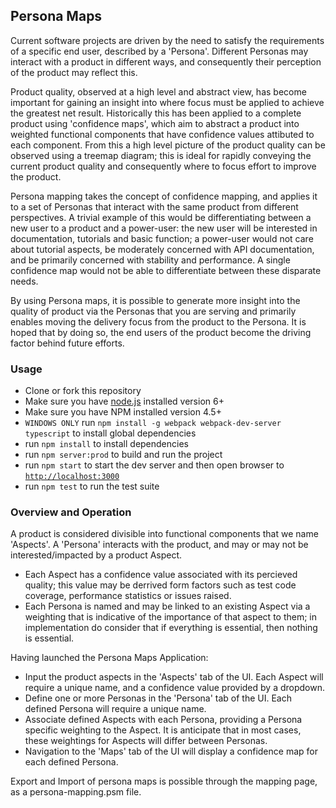 ## Persona Maps

Current software projects are driven by the need to satisfy the requirements of a specific end user, described by a 'Persona'. Different Personas may interact with a product in different ways, and consequently their perception of the product may reflect this.

Product quality, observed at a high level and abstract view, has become important for gaining an insight into where focus must be applied to achieve the greatest net result. Historically this has been applied to a complete product using 'confidence maps', which aim to abstract a product into weighted functional components that have confidence values attibuted to each component. From this a high level picture of the product quality can be observed using a treemap diagram; this is ideal for rapidly conveying the current product quality and consequently where to focus effort to improve the product. 

Persona mapping takes the concept of confidence mapping, and applies it to a set of Personas that interact with the same product from different perspectives. A trivial example of this would be differentiating between a new user to a product and a power-user: the new user will be interested in documentation, tutorials and basic function; a power-user would not care about tutorial aspects, be moderately concerned with API documentation, and be primarily concerned with stability and performance. A single confidence map would not be able to differentiate between these disparate needs.

By using Persona maps, it is possible to generate more insight into the quality of product via the Personas that you are serving and primarily enables moving the delivery focus from the product to the Persona. It is hoped that by doing so, the end users of the product become the driving factor behind future efforts.

### Usage
- Clone or fork this repository
- Make sure you have [node.js](https://nodejs.org/) installed version 6+
- Make sure you have NPM installed version 4.5+
- `WINDOWS ONLY` run `npm install -g webpack webpack-dev-server typescript` to install global dependencies
- run `npm install` to install dependencies
- run `npm server:prod` to build and run the project
- run `npm start` to start the dev server and then open browser to [`http://localhost:3000`](http://localhost:3000)
- run `npm test` to run the test suite

### Overview and Operation

A product is considered divisible into functional components that we name 'Aspects'. A 'Persona' interacts with the product, and may or may not be interested/impacted by a product Aspect.
- Each Aspect has a confidence value associated with its percieved quality; this value may be derrived form factors such as test code coverage, performance statistics or issues raised.
- Each Persona is named and may be linked to an existing Aspect via a weighting that is indicative of the importance of that aspect to them; in implementation do consider that if everything is essential, then nothing is essential.

Having launched the Persona Maps Application:
- Input the product aspects in the 'Aspects' tab of the UI. Each Aspect will require a unique name, and a confidence value provided by a dropdown.
- Define one or more Personas in the 'Persona' tab of the UI. Each defined Persona will require a unique name.
- Associate defined Aspects with each Persona, providing a Persona specific weighting to the Aspect. It is anticipate that in most cases, these weightings for Aspects will differ between Personas.
- Navigation to the 'Maps' tab of the UI will display a confidence map for each defined Persona.

Export and Import of persona maps is possible through the mapping page, as a persona-mapping.psm file.